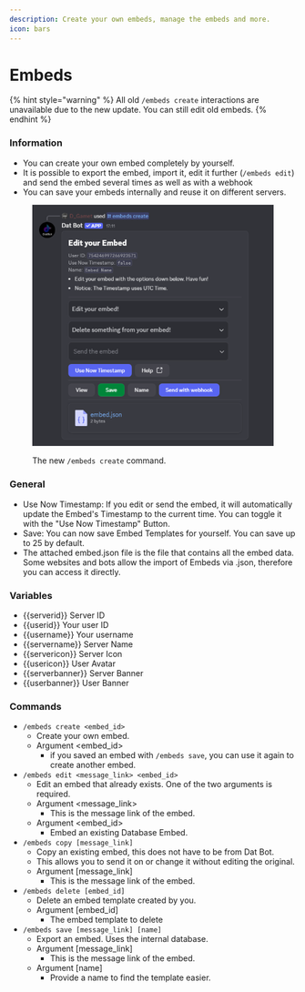 ```yaml
---
description: Create your own embeds, manage the embeds and more.
icon: bars
---
```


# Embeds

{% hint style="warning" %}
All old `/embeds create` interactions are unavailable due to the new update. You can still edit old embeds.
{% endhint %}

### Information

* You can create your own embed completely by yourself.
* It is possible to export the embed, import it, edit it further (`/embeds edit`) and send the embed several times as well as with a webhook
* You can save your embeds internally and reuse it on different servers.

<figure><img src="../../.gitbook/assets/Screenshot 2025-05-28 171135.png" alt=""><figcaption><p>The new <code>/embeds create</code> command.</p></figcaption></figure>

### General

* Use Now Timestamp: If you edit or send the embed, it will automatically update the Embed's Timestamp to the current time. You can toggle it with the "Use Now Timestamp" Button.
* Save: You can now save Embed Templates for yourself. You can save up to 25 by default.
* The attached embed.json file is the file that contains all the embed data. Some websites and bots allow the import of Embeds via .json, therefore you can access it directly.

### Variables

* \{{serverid\}} Server ID
* \{{userid\}} Your user ID
* \{{username\}} Your username
* \{{servername\}} Server Name
* \{{servericon\}} Server Icon
* \{{usericon\}} User Avatar
* \{{serverbanner\}} Server Banner
* \{{userbanner\}} User Banner

### Commands

* `/embeds create <embed_id>`
  * Create your own embed.
  * Argument \<embed\_id>
    * if you saved an embed with `/embeds save`, you can use it again to create another embed.
* `/embeds edit <message_link> <embed_id>`&#x20;
  * Edit an embed that already exists. One of the two arguments is required.
  * Argument \<message\_link>
    * This is the message link of the embed.
  * Argument \<embed\_id>
    * Embed an existing Database Embed.
* `/embeds copy [message_link]`
  * Copy an existing embed, this does not have to be from Dat Bot.
  * &#x20;This allows you to send it on or change it without editing the original.
  * Argument \[message\_link]
    * This is the message link of the embed.
* `/embeds delete [embed_id]`
  * Delete an embed template created by you.
  * Argument \[embed\_id]
    * The embed template to delete
* `/embeds save [message_link] [name]`
  * Export an embed. Uses the internal database.
  * Argument \[message\_link]
    * This is the message link of the embed.
  * Argument \[name]
    * Provide a name to find the template easier.
